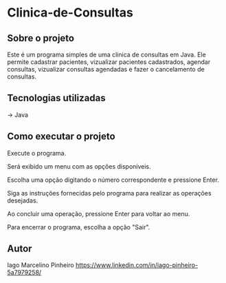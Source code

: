 # Clinica-de-Consultas

## Sobre o projeto
Este é um programa simples de uma clinica de consultas em Java. Ele permite cadastrar pacientes, vizualizar pacientes cadastrados, agendar consultas, vizualizar consultas agendadas e fazer o cancelamento de consultas.

## Tecnologias utilizadas
-> Java

## Como executar o projeto
Execute o programa.

Será exibido um menu com as opções disponíveis.

Escolha uma opção digitando o número correspondente e pressione Enter.

Siga as instruções fornecidas pelo programa para realizar as operações desejadas.

Ao concluir uma operação, pressione Enter para voltar ao menu.

Para encerrar o programa, escolha a opção "Sair".

## Autor 
Iago Marcelino Pinheiro 
https://www.linkedin.com/in/iago-pinheiro-5a7979258/

